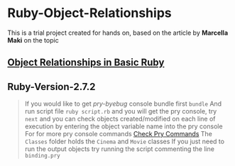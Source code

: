 # Ruby-Object-Relationships
This is a trial project created for hands on, based on the article by **Marcella Maki** on the topic
## [Object Relationships in Basic Ruby](https://medium.com/@marcellamaki/object-relationships-in-basic-ruby-1af5773fff48)
## Ruby-Version-2.7.2
>If you would like to get _pry-byebug_ console bundle first
>`bundle`
>And run script file
`ruby script.rb` and you will get the pry console,
try `next` and you can check objects created/modified on each line of execution by entering the object variable name into the pry console
For for more pry console commands [Check Pry Commands](https://github.com/deivid-rodriguez/pry-byebug)
The `Classes` folder holds the `Cinema` and `Movie` classes
If you just need to run the output objects try running the script commenting the line `binding.pry`
